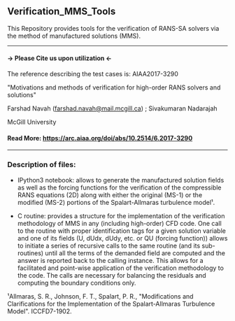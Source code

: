 ## Verification_MMS_Tools
This Repository provides tools for the verification of RANS-SA solvers via the method of manufactured solutions (MMS).

---------------------------------------------
#### -> Please Cite us upon utilization <-
The reference describing the test cases is: AIAA2017-3290         

"Motivations and methods of verification for high-order RANS solvers and solutions"

Farshad Navah (farshad.navah@mail.mcgill.ca) ; Sivakumaran Nadarajah 

McGill University

#### Read More: https://arc.aiaa.org/doi/abs/10.2514/6.2017-3290
---------------------------------------------

### Description of files:

- IPython3 notebook: allows to generate the manufactured solution fields as well as the forcing functions for the verification of the compressible RANS equations (2D) along with either the original (MS-1) or the modified (MS-2) portions of the Spalart-Allmaras turbulence model¹.

- C routine: provides a structure for the implementation of the verification methodology of MMS in any (including high-order) CFD code. One call to the routine with proper identification tags for a given solution variable and one of its fields (U, dUdx, dUdy, etc. or QU (forcing function)) allows to initiate a series of recursive calls to the same routine (and its sub-routines) until all the terms of the demanded field are computed and the answer is reported back to the calling instance. This allows for a facilitated and point-wise application of the verification methodology to the code. The calls are necessary for balancing the residuals and computing the boundary conditions only.

¹Allmaras, S. R., Johnson, F. T., Spalart, P. R., "Modifications and Clarifications for the Implementation of the Spalart-Allmaras Turbulence Model". ICCFD7-1902.
